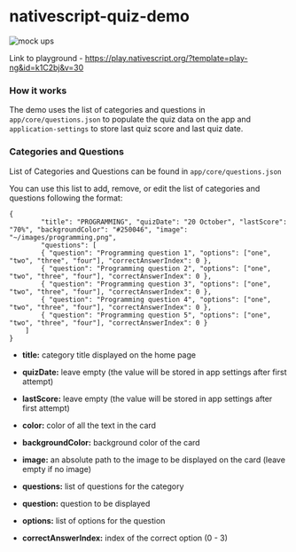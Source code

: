 # nativescript-quiz-demo

![mock ups](https://github.com/williamjuan027/nativescript-quiz-demo/blob/master/mockup/ns_quiz.png)

Link to playground - https://play.nativescript.org/?template=play-ng&id=k1C2bj&v=30

### How it works
The demo uses the list of categories and questions in `app/core/questions.json` to populate the quiz data on the app and `application-settings` to store last quiz score and last quiz date.

### Categories and Questions
List of Categories and Questions can be found in `app/core/questions.json`

You can use this list to add, remove, or edit the list of categories and questions following the format:
```
{
        "title": "PROGRAMMING", "quizDate": "20 October", "lastScore": "70%", "backgroundColor": "#250046", "image": "~/images/programming.png",
        "questions": [
        { "question": "Programming question 1", "options": ["one", "two", "three", "four"], "correctAnswerIndex": 0 },
        { "question": "Programming question 2", "options": ["one", "two", "three", "four"], "correctAnswerIndex": 0 },
        { "question": "Programming question 3", "options": ["one", "two", "three", "four"], "correctAnswerIndex": 0 },
        { "question": "Programming question 4", "options": ["one", "two", "three", "four"], "correctAnswerIndex": 0 },
        { "question": "Programming question 5", "options": ["one", "two", "three", "four"], "correctAnswerIndex": 0 }
    ]
}
```
* <b>title:</b> category title displayed on the home page
* <b>quizDate:</b> leave empty (the value will be stored in app settings after first attempt)
* <b>lastScore:</b> leave empty (the value will be stored in app settings after first attempt)
* <b>color:</b> color of all the text in the card
* <b>backgroundColor:</b> background color of the card
* <b>image:</b> an absolute path to the image to be displayed on the card (leave empty if no image)

* <b>questions:</b> list of questions for the category
* <b>question:</b> question to be displayed
* <b>options:</b> list of options for the question
* <b>correctAnswerIndex:</b> index of the correct option (0 - 3)



